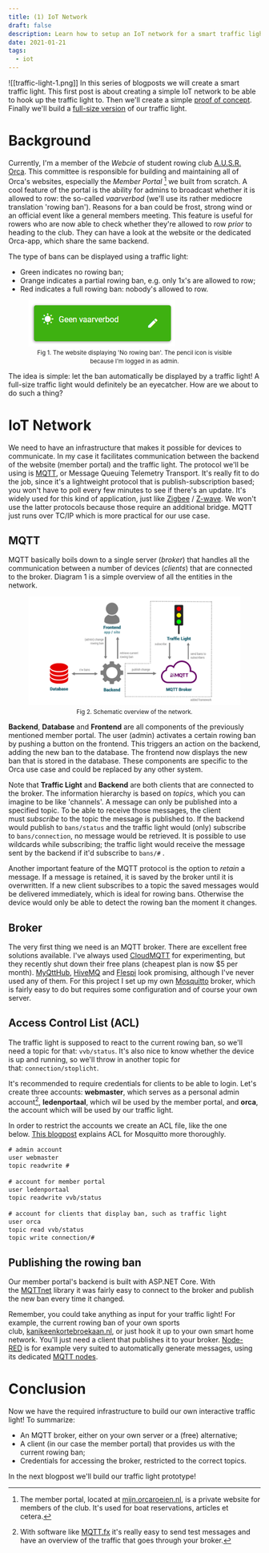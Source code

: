 ```yaml
---
title: (1) IoT Network
draft: false
description: Learn how to setup an IoT network for a smart traffic light.
date: 2021-01-21
tags:
  - iot
---
```

![[traffic-light-1.png]]
In this series of blogposts we will create a smart traffic light. This first post is about creating a simple IoT network to be able to hook up the traffic light to. Then we'll create a simple [proof of concept](traffic-light-2.md). Finally we'll build a [full-size version](traffic-light-3.md) of our traffic light.

# Background

Currently, I'm a member of the _Webcie_ of student rowing club [A.U.S.R. Orca](http://orcaroeien.nl). This committee is responsible for building and maintaining all of Orca's websites, especially the _Member Portal_ [^1] we built from scratch. A cool feature of the portal is the ability for admins to broadcast whether it is allowed to row: the so-called _vaarverbod_ (we'll use its rather mediocre translation 'rowing ban'). Reasons for a ban could be frost, strong wind or an official event like a general members meeting. This feature is useful for rowers who are now able to check whether they're allowed to row _prior_ to heading to the club. They can have a look at the website or the dedicated Orca-app, which share the same backend.

The type of bans can be displayed using a traffic light:

- Green indicates no rowing ban;
- Orange indicates a partial rowing ban, e.g. only 1x's are allowed to row;
- Red indicates a full rowing ban: nobody's allowed to row.


<figure>
  <img
  src="../../imgs/vvb.png"
  alt="No rowing ban.">
  <figcaption><center><small>Fig 1. The website displaying 'No rowing ban'. The pencil icon is visible because I'm logged in as admin.</center></small></figcaption>
</figure>

The idea is simple: let the ban automatically be displayed by a traffic light! A full-size traffic light would definitely be an eyecatcher. How are we about to do such a thing?

# IoT Network

We need to have an infrastructure that makes it possible for devices to communicate. In my case it facilitates communication between the backend of the website (member portal) and the traffic light. The protocol we'll be using is [MQTT](https://en.wikipedia.org/wiki/MQTT), or Message Queuing Telemetry Transport. It's really fit to do the job, since it's a lightweight protocol that is publish-subscription based; you won't have to poll every few minutes to see if there's an update. It's widely used for this kind of application, just like [Zigbee](https://en.wikipedia.org/wiki/Zigbee) / [Z-wave](https://en.wikipedia.org/wiki/Z-Wave). We won't use the latter protocols because those require an additional bridge. MQTT just runs over TC/IP which is more practical for our use case.

## MQTT

MQTT basically boils down to a single server (_broker_) that handles all the communication between a number of devices (_clients_) that are connected to the broker. Diagram 1 is a simple overview of all the entities in the network.

<figure>
  <img
  src="../../imgs/diagram-1.png"
  alt="Diagram.">
  <figcaption><center><small>Fig 2. Schematic overview of the network.</small></center></figcaption>
</figure>

**Backend**, **Database** and **Frontend** are all components of the previously mentioned member portal. The user (admin) activates a certain rowing ban by pushing a button on the frontend. This triggers an action on the backend, adding the new ban to the database. The frontend now displays the new ban that is stored in the database. These components are specific to the Orca use case and could be replaced by any other system.

Note that **Traffic Light** and **Backend** are both clients that are connected to the broker. The information hierarchy is based on _topics_, which you can imagine to be like 'channels'. A message can only be published into a specified topic. To be able to receive those messages, the client must _subscribe_ to the topic the message is published to. If the backend would publish to `bans/status` and the traffic light would (only) subscribe to `bans/connection`, no message would be retrieved. It is possible to use wildcards while subscribing; the traffic light would receive the message sent by the backend if it'd subscribe to `bans/#` .

Another important feature of the MQTT protocol is the option to _retain_ a message. If a message is retained, it is saved by the broker until it is overwritten. If a new client subscribes to a topic the saved messages would be delivered immediately, which is ideal for rowing bans. Otherwise the device would only be able to detect the rowing ban the moment it changes.

## Broker

The very first thing we need is an MQTT broker. There are excellent free solutions available. I've always used [CloudMQTT](https://www.cloudmqtt.com/) for experimenting, but they recently shut down their free plans (cheapest plan is now $5 per month). [MyQttHub](https://myqtthub.com/en/), [HiveMQ](https://www.hivemq.com/public-mqtt-broker/) and [Flespi](https://flespi.com/mqtt-broker) look promising, although I've never used any of them. For this project I set up my own [Mosquitto](https://mosquitto.org/) broker, which is fairly easy to do but requires some configuration and of course your own server.

## Access Control List (ACL)

The traffic light is supposed to react to the current rowing ban, so we'll need a topic for that: `vvb/status`. It's also nice to know whether the device is up and running, so we'll throw in another topic for that: `connection/stoplicht`.

It's recommended to require credentials for clients to be able to login. Let's create three accounts: **webmaster**, which serves as a personal admin account[^2], **ledenportaal**, which wil be used by the member portal, and **orca**, the account which will be used by our traffic light.

In order to restrict the accounts we create an ACL file, like the one below. [This blogpost](http://www.steves-internet-guide.com/topic-restriction-mosquitto-configuration/) explains ACL for Mosquitto more thoroughly.

```plain
# admin account
user webmaster
topic readwrite #

# account for member portal
user ledenportaal
topic readwrite vvb/status

# account for clients that display ban, such as traffic light
user orca
topic read vvb/status
topic write connection/#
```

## Publishing the rowing ban

Our member portal's backend is built with ASP.NET Core. With the [MQTTnet](https://github.com/chkr1011/MQTTnet) library it was fairly easy to connect to the broker and publish the new ban every time it changed.

Remember, you could take anything as input for your traffic light! For example, the current rowing ban of your own sports club, [kanikeenkortebroekaan.nl](https://www.kanikeenkortebroekaan.nl/), or just hook it up to your own smart home network. You'll just need a client that publishes it to your broker. [Node-RED](https://nodered.org/) is for example very suited to automatically generate messages, using its dedicated [MQTT nodes](https://cookbook.nodered.org/mqtt/connect-to-broker).

# Conclusion

Now we have the required infrastructure to build our own interactive traffic light! To summarize:

- An MQTT broker, either on your own server or a (free) alternative;
- A client (in our case the member portal) that provides us with the current rowing ban;
- Credentials for accessing the broker, restricted to the correct topics.

In the next blogpost we'll build our traffic light prototype!

[^1]: The member portal, located at [mijn.orcaroeien.nl](http://mijn.orcaroeien.nl), is a private website for members of the club. It's used for boat reservations, articles et cetera.
[^2]: With software like [MQTT.fx](https://mqttfx.jensd.de/) it's really easy to send test messages and have an overview of the traffic that goes through your broker.